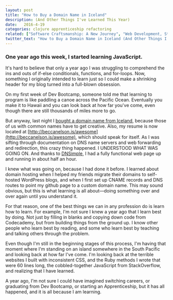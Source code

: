 ```yaml
---
layout: post
title: "How to Buy a Domain Name in Iceland"
description: (And Other Things I've Learned This Year)
date:   2016-4-19
categories: clojure apprenticeship refactoring
related: ["Software Craftsmanship: A New Journey", "Web Development, Struggle, and the Art of Mountain Climbing"]
twitter_text: "How to Buy a Domain Name in Iceland (And Other Things I've Learned This Year)"
---
```


### One year ago this week, I started learning JavaScript.

It's hard to believe that only a year ago I was struggling to comprehend the ins and outs of if-else conditionals, functions, and for-loops. Now, something I originally intended to learn just so I could make a shrinking header for my blog turned into a full-blown obsession.

On my first week of Dev Bootcamp, someone told me that learning to program is like paddling a canoe across the Pacific Ocean. Eventually you make it to Hawaii and you can look back at how far you've come, even though there are still thousands of miles more to go.

But anyway, last night I [bought a domain name from Iceland](https://www.isnic.is/en/), because those of us with common names have to get creative. Also, my resume is now located at [http://beccanelson.is/awesome](http://beccanelson.is/awesome), which should speak for itself. As I was sifting through documentation on DNS name servers and web forwarding and redirection, this crazy thing happened. I UNDERSTOOD WHAT WAS GOING ON. And thanks to [DNSimple](https://dnsimple.com/), I had a fully functional web page up and running in about half an hour.

I knew what was going on, because I had done it before. I learned about domain hosting when I helped my friends migrate their domains to self-hosted WordPress blogs, and when I first set up CNAME records and DNS routes to point my github page to a custom domain name. This may sound obvious, but this is what learning is all about—doing something over and over again until you understand it.

For that reason, one of the best things we can in any profession do is learn how to learn. For example, I'm not sure I knew a year ago that I learn best by doing. Not just by filling in blanks and copying down code from Codecademy, but from building things from the ground up. I know other people who learn best by reading, and some who learn best by teaching and talking others through the problem.

Even though I'm still in the beginning stages of this process, I'm having that moment where I'm standing on an island somewhere in the South Pacific and looking back at how far I've come. I'm looking back at the terrible websites I built with inconsistent CSS, and the Ruby methods I wrote that were 60 lines long, the cobbled-together JavaScript from StackOverflow, and realizing that I have learned.

A year ago, I'm not sure I could have imagined switching careers, or graduating from Dev Bootcamp, or starting an Apprenticeship, but it has all happened, and it is all because I am learning.
